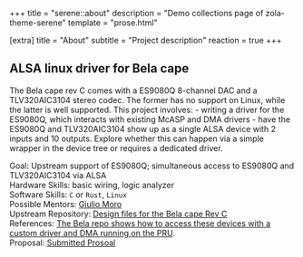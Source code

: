 +++
title = "serene::about"
description = "Demo collections page of zola-theme-serene"
template = "prose.html"

[extra]
title = "About"
subtitle = "Project description"
reaction = true
+++

## ALSA linux driver for Bela cape

The Bela cape rev C comes with a ES9080Q 8-channel DAC and a TLV320AIC3104 stereo codec. The former has no support on Linux, while the latter is well supported. This project involves: - writing a driver for the ES9080Q, which interacts with existing McASP and DMA drivers - have the ES9080Q and TLV320AIC3104 show up as a single ALSA device with 2 inputs and 10 outputs. Explore whether this can happen via a simple wrapper in the device tree or requires a dedicated driver.

Goal: Upstream support of ES9080Q; simultaneous access to ES9080Q and TLV320AIC3104 via ALSA \
Hardware Skills: basic wiring, logic analyzer \
Software Skills: `C` or `Rust`, `Linux` \
Possible Mentors: [Giulio Moro](https://forum.beagleboard.org/u/giuliomoro) \
Upstream Repository: [Design files for the Bela cape Rev C](https://github.com/BelaPlatform/bela-hardware/tree/master/cape/bela_cape_rev_C3) \
References: [The Bela repo shows how to access these devices with a custom driver and DMA running on the PRU](https://github.com/BelaPlatform/Bela/blob/master/pru/pru_rtaudio_irq.p). \
Proposal: [Submitted Prosoal](https://github.com/jaydon2020/ALSA-Linux-Driver-for-BELA/blob/main/proposal/ALSA-Drivers-for-Bela-Project-Proposal.pdf)